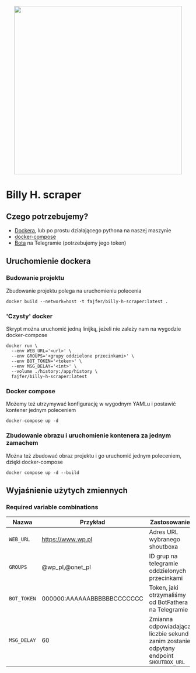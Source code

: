<div align="center">
<img width="460" src="https://raw.githubusercontent.com/fajfer/billy-h-scraper/main/assets/logo.jpg">
</div>

# Billy H. scraper #

## Czego potrzebujemy? ##

- [Dockera](https://docs.docker.com/get-docker/), lub po prostu działającego pythona na naszej maszynie
- [docker-compose](https://docs.docker.com/compose/install/)
- [Bota](https://docs.microsoft.com/en-us/azure/bot-service/bot-service-channel-connect-telegram?view=azure-bot-service-4.0) na Telegramie (potrzebujemy jego token)

## Uruchomienie dockera ##

### Budowanie projektu  ###

Zbudowanie projektu polega na uruchomieniu polecenia
```console
docker build --network=host -t fajfer/billy-h-scraper:latest .
```

### 'Czysty' docker ###

Skrypt można uruchomić jedną linijką, jeżeli nie zależy nam na wygodzie docker-compose

```console
docker run \
  --env WEB_URL='<url>' \
  --env GROUPS='<grupy oddzielone przecinkami>' \
  --env BOT_TOKEN='<token>' \
  --env MSG_DELAY='<int>' \
  --volume ./history:/app/history \
  fajfer/billy-h-scraper:latest
```

### Docker compose ###

Możemy też utrzymywać konfigurację w wygodnym YAMLu i postawić kontener jednym poleceniem

```console
docker-compose up -d
```

### Zbudowanie obrazu i uruchomienie kontenera za jednym zamachem

Można też zbudować obraz projektu i go uruchomić jednym poleceniem, dzięki docker-compose

```console
docker compose up -d --build
```

## Wyjaśnienie użytych zmiennych ##

### Required variable combinations ###

| Nazwa          | Przykład  |  Zastosowanie  |
|----------------|-----------|----------------|
| `WEB_URL`      | https://www.wp.pl          | Adres URL wybranego shoutboxa |
| `GROUPS`       | @wp_pl,@onet_pl            | ID grup na telegramie oddzielonych przecinkami |
| `BOT_TOKEN`    | 000000:AAAAAABBBBBBCCCCCCC | Token, jaki otrzymaliśmy od BotFathera na Telegramie |
| `MSG_DELAY`    | 60                         | Zmianna odpowiadająca liczbie sekund zanim zostanie odpytany endpoint `SHOUTBOX_URL` |
